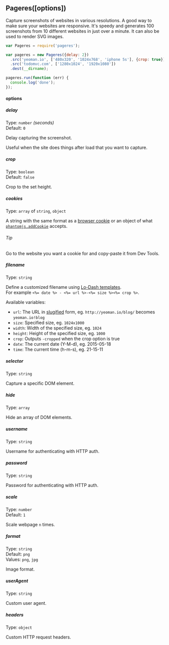 ## Pageres([options])

Capture screenshots of websites in various resolutions. A good way to make sure your websites are responsive. It's speedy and generates 100 screenshots from 10 different websites in just over a minute. It can also be used to render SVG images.

```js
var Pageres = require('pageres');

var pageres = new Pageres({delay: 2})
  .src('yeoman.io', ['480x320', '1024x768', 'iphone 5s'], {crop: true})
  .src('todomvc.com', ['1280x1024', '1920x1080'])
  .dest(__dirname);

pageres.run(function (err) {
  console.log('done');
});
```
#### options

##### delay

Type: `number` *(seconds)*  
Default: `0`

Delay capturing the screenshot.

Useful when the site does things after load that you want to capture.

##### crop

Type: `boolean`  
Default: `false`

Crop to the set height.

##### cookies

Type: `array` of `string`, `object`

A string with the same format as a [browser cookie](http://en.wikipedia.org/wiki/HTTP_cookie) or an object of what [`phantomjs.addCookie`](http://phantomjs.org/api/phantom/method/add-cookie.html) accepts.

###### Tip

Go to the website you want a cookie for and copy-paste it from Dev Tools.

##### filename

Type: `string`

Define a customized filename using [Lo-Dash templates](http://lodash.com/docs#template).  
For example `<%= date %> - <%= url %>-<%= size %><%= crop %>`.

Available variables:

- `url`: The URL in [slugified](https://github.com/ogt/slugify-url) form, eg. `http://yeoman.io/blog/` becomes `yeoman.io!blog`
- `size`: Specified size, eg. `1024x1000`
- `width`: Width of the specified size, eg. `1024`
- `height`: Height of the specified size, eg. `1000`
- `crop`: Outputs `-cropped` when the crop option is true
- `date`: The current date (Y-M-d), eg. 2015-05-18
- `time`: The current time (h-m-s), eg. 21-15-11

##### selector

Type: `string`

Capture a specific DOM element.

##### hide

Type: `array`

Hide an array of DOM elements.

##### username

Type: `string`

Username for authenticating with HTTP auth.

##### password

Type: `string`

Password for authenticating with HTTP auth.

##### scale

Type: `number`  
Default: `1`

Scale webpage `n` times.

##### format

Type: `string`  
Default: `png`  
Values: `png`, `jpg`

Image format.

##### userAgent

Type: `string`

Custom user agent.

##### headers

Type: `object`

Custom HTTP request headers.
